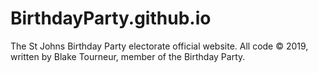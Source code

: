 # BirthdayParty.github.io
The St Johns Birthday Party electorate official website. All code &copy; 2019, written by Blake Tourneur, member of the Birthday Party.
